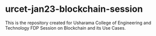 # urcet-jan23-blockchain-session
This is the repository created for Usharama College of Engineering and Technology FDP Session on Blockchain and its Use Cases.
